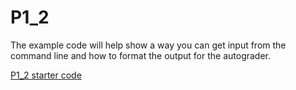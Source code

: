 # P1_2

The example code will help show a way you can get input from the command line and how to format the output for the autograder.

[P1_2 starter code](./Program.cs)